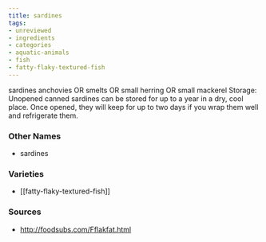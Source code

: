 ```yaml
---
title: sardines
tags:
- unreviewed
- ingredients
- categories
- aquatic-animals
- fish
- fatty-flaky-textured-fish
---
```

sardines anchovies OR smelts OR small herring OR small mackerel Storage: Unopened canned sardines can be stored for up to a year in a dry, cool place. Once opened, they will keep for up to two days if you wrap them well and refrigerate them.

### Other Names

* sardines

### Varieties

* [[fatty-flaky-textured-fish]]

### Sources
* http://foodsubs.com/Fflakfat.html
